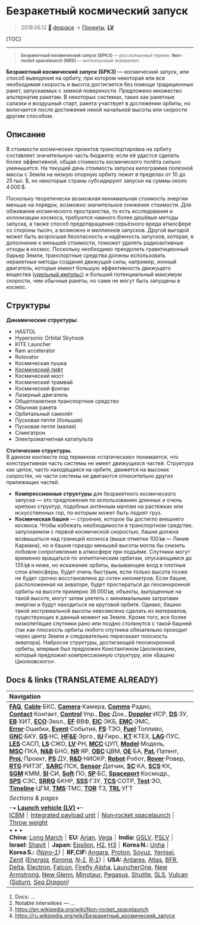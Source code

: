 # Безракетный космический запуск
> 2019.05.12 [🚀](../index/index.md) [despace](index.md) → [Проекты](project.md), **[LV](lv.md)**

[TOC]

---

> <small>**Безракетный космический запуск (БРКЗ)** — русскоязычный термин. **Non-rocket spacelaunch (NRS)** — англоязычный эквивалент.</small>

**Безракетный космический запуск (БРКЗ)** — космический запуск, или способ выведения на орбиту, при котором некоторая или вся необходимая скорость и высота достигается без помощи традиционных ракет, запускаемых с земной поверхности. Предложено множество альтернатив ракетам. В некоторых системах, таких как ракетные салазки и воздушный старт, ракета участвует в достижении орбиты, но включается после достижения некой начальной высоты или скорости другим способом.



## Описание
В стоимости космических проектов транспортировка на орбиту составляет значительную часть бюджета; если её удастся сделать более эффективной, общая стоимость космического полёта сильно уменьшится. На текущий день стоимость запуска килограмма полезной массы с Земли на низкую опорную орбиту лежит в пределах от 10 до 25 тыс. \$, но некоторые страны субсидируют запуски на суммы около 4 000 $.

Поскольку теоретически возможная минимальная стоимость энергии меньше на порядок, возможно значительное снижение стоимости. Для обживания космического пространства, то есть исследования и колонизации космоса, требуются намного более дешёвые методы запуска, а также способ предотвращения серьёзного вреда атмосфере со стороны тысяч, а возможно и миллионов запусков. Другой выгодой может быть возросшая безопасность и надёжность запусков, которая, в дополнение к меньшей стоимости, поможет удалять радиоактивные отходы в космос. Поскольку необходимо преодолеть гравитационный барьер Земли, транспортные средства должны использовать неракетные методы создания движущей силы, например, ионный двигатель, которые имеют большую эффективность движущего вещества ([удельный импульс](isp.md)) и больший потенциальный максимум скорости, чем обычные ракеты, но сами не могут быть запущены в космос.



## Структуры
**Динамические структуры:**

   - HASTOL
   - Hypersonic Orbital Skyhook
   - KITE Launcher
   - Ram accelerator
   - Rotovator
   - Космическая пушка
   - [Космический лифт](space_elev.md)
   - Космический мост
   - Космический трамвай
   - Космический фонтан
   - Лазерный двигатель
   - Общепланетное транспортное средство
   - Обычная ракета
   - Орбитальный самолёт
   - Пусковая петля (большая)
   - Пусковая петля (малая)
   - Слингатрон
   - Электромагнитная катапульта

**Статические структуры.**  
В данном контексте под термином «статические» понимается, что конструктивная часть системы не имеет движущихся частей. Структура как целое, часто находящаяся на орбите, движется на высоких скоростях, но части системы не двигаются относительно других прилежащих частей.

   - **Компрессионные структуры** для безракетного космического запуска — это предложения по использованию длинных и очень крепких структур, подобных антенным мачтам на растяжках или искусственных гор, по которым может быть поднят груз.
   - **Космическая башня** — строение, которое бы достигло внешнего космоса. Чтобы избежать необходимости в транспортном средстве, запускаемом с первой космической скоростью, башня должна возвышаться над границей космоса (выше отметки 100 ㎞ — Линия Кармана), но и башня гораздо меньшей высоты могла бы снизить лобовое сопротивление в атмосфере при подъёме. Спутники могут временно вращаться по эллиптическим орбитам, опускающимся до 135 ㎞ и ниже, но искажение орбиты, вызывающее вход в плотные слои атмосферы, будет очень быстрым, если только высота позже не будет срочно восстановлена до сотен километров. Если башня, расположенная на экваторе, будет простираться до геосинхронной орбиты на высоте примерно 36 000 ㎞, объекты, выпущенные на такой высоте, могут затем улететь с минимальными затратами энергии и будут находиться на круговой орбите. Однако, башню такой экстремальной высоты невозможно сделать из материалов, существующих в данный момент на Земле. Кроме того, все более низколетящие спутники рано или поздно столкнутся с такой башней (так как плоскость орбиты любого спутника обязательно проходит через центр Земли и следовательно пересекает плоскость экватора). Набросок структуры, достигающей геосинхронной орбиты, впервые был предложен Константином Циолковским, который предложил компрессионную структуру, или «Башню Циолковского».



<p style="page-break-after:always"> </p>

## Docs & links (TRANSLATEME ALREADY)
|Navigation|
|:--|
|**[FAQ](faq.md)**, **[Cable](cable.md)**·БКС, **[Camera](cam.md)**·Камера, **[Comms](comms.md)**·Радио, **[Contact](contact.md)**·Контакт, **[Control](control.md)**·Упр., **[Doc](doc.md)**·Док., **[Doppler](doppler.md)**·ИСР, **[DS](ds.md)**·ЗУ, **[EB](eb.md)**·ХИТ, **[ECO](ecology.md)**·Экол., **[EF](ef.md)**·ВВФ, **[ElC](elc.md)**·ЭКБ, **[EMC](emc.md)**·ЭМС, **[Error](error.md)**·Ошибки, **[Event](event.md)**·События, **[FS](fs.md)**·ТЭО, **[Fuel](fuel.md)**·Топливо, **[GNC](gnc.md)**·БКУ, **[GS](scs.md)**·НС, **[HF&E](hfe.md)**·Эрго., **[IU](iu.md)**·Гиро., **[KT](kt.md)**·КТЕХ, **[LAG](lag.md)**·ПУC, **[LES](les.md)**·САСП, **[LS](ls.md)**·СЖО, **[LV](lv.md)**·РН, **[MCC](mcc.md)**·ЦУП, **[Model](model.md)**·Модель, **[MSC](sc.md)**·ПКА, **[N&B](nnb.md)**·БНО, **[NR](nr.md)**·ЯР, **[OBC](obc.md)**·ЦВМ, **[OE](oe.md)**·БА, **[Pat.](патент.md)**·Патент, **[Proj.](project.md)**·Проект, **[PS](ps.md)**·ДУ, **[R&D](rnd.md)**·НИОКР, **[Robot](robotics.md)**·Робот, **[Rover](rover.md)**·Ровер, **[RTG](rtg.md)**·РИТЭГ, **[SARC](sarc.md)**·ПСК, **[Sensor](sensor.md)**·Датчик, **[SC](sc.md)**·КА, **[SCS](scs.md)**·КК, **[SGM](sgm.md)**·КММ, **[SI](si.md)**·СИ, **[Soft](soft.md)**·ПО, **[SP](sp.md)**·БС, **[Spaceport](spaceport.md)**·Космодр., **[SPS](sps.md)**·СЭС, **[SRRQ](srrq.md)**·БКНР, **[SSS](sss.md)**·ГЗУ, **[TCS](tcs.md)**·СОТР, **[Test](test.md)**·ЭО, **[Timeline](timeline.md)**·ЦГМ, **[TMS](tms.md)**·ТМС, **[TOR](tor.md)**·ТЗ, **[TRL](trl.md)**·УГТ|
|*Sections & pages*|
|**··• [Launch vehicle (LV)](lv.md) •··**<br> [ICBM](icbm.md) ┊ [Integrated payload unit](lv.md) ┊ [Non‑rocket spacelaunch](nrs.md) ┊ [Throw weight](throw_weight.md)<br>• • •<br> **China:** [Long March](long_march.md) ┊ **EU:** [Arian](arian.md), [Vega](vega.md) ┊ **India:** [GSLV](gslv.md), [PSLV](pslv.md) ┊ **Israel:** [Shavit](shavit.md) ┊ **Japan:** [Epsilon](epsilon.md), [H2](h2.md), [H3](h3.md) ┊ **Korea N.:** [Unha](unha.md) ┊ **Korea S.:** *([Naro‑1](naro_1.md))* ┊ **RF,CIF:** [Angara](angara.md), [Proton](proton.md), [Soyuz](soyuz.md), [Yenisei](yenisei.md), [Zenit](zenit.md) *([Energia](energia.md), [Korona](korona.md), [N‑1](n_1.md), [R‑1](r_7.md))* ┊ **USA:** [Antares](antares.md), [Atlas](atlas.md), [BFR](bfr.md), [Delta](delta.md), [Electron](electron.md), [Falcon](falcon.md), [Firefly Alpha](firefly_alpha.md), [LauncherOne](launcherone.md), [New Armstrong](new_armstrong.md), [New Glenn](new_glenn.md), [Minotaur](minotaur.md), [Pegasus](pegasus.md), [Shuttle](shuttle.md), [SLS](sls.md), [Vulcan](vulcan.md) *([Saturn](saturn_lv.md), [Sea Dragon](sea_dragon.md))*|

   1. Docs: …
   1. Notable interwikies — …
   1. <https://en.wikipedia.org/wiki/Non-rocket_spacelaunch>
   1. <https://ru.wikipedia.org/wiki/Безракетный_космический_запуск>

